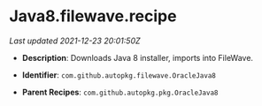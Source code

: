 # Java8.filewave.recipe

_Last updated 2021-12-23 20:01:50Z_

- **Description**: Downloads Java 8 installer, imports into FileWave.

- **Identifier**: `com.github.autopkg.filewave.OracleJava8`

- **Parent Recipes**: `com.github.autopkg.pkg.OracleJava8`
